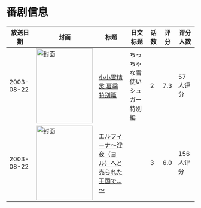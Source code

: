 # 番剧信息

|放送日期|封面|标题|日文标题|话数|评分|评分人数|
|---|---|---|---|---|---|---|
|2003-08-22|<img src="//lain.bgm.tv/pic/cover/c/e3/ca/2415_i24Qh.jpg" alt="封面" style="width:150px;height:200px;object-fit:cover;">|[小小雪精灵 夏季特别篇](https://bangumi.tv/subject/2415)|ちっちゃな雪使いシュガー 特別編|2|7.3|57人评分|
|2003-08-22|<img src="/img/no_icon_subject.png" alt="封面" style="width:150px;height:200px;object-fit:cover;">|[エルフィーナ～淫夜（ヨル）へと売られた王国で…～](https://bangumi.tv/subject/92913)||3|6.0|156人评分|

